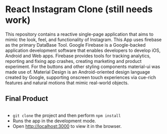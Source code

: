 # React Instagram Clone (still needs work)

This repository contains a reactive single-page application that aims to mimic the look, feel, and functionality of Instagram. This App uses firebase as the primary DataBase Tool. Google Firebase is a Google-backed application development software that enables developers to develop iOS, Android and Web apps. Firebase provides tools for tracking analytics, reporting and fixing app crashes, creating marketing and product experiment. For the buttons and other styling components material-ui was made use of. Material Design is an Android-oriented design language created by Google, supporting onscreen touch experiences via cue-rich features and natural motions that mimic real-world objects.

## Final Product

<img src=""/>

- `git clone` the project and then perform `npm install`
- Runs the app in the development mode.
- Open [http://localhost:3000](http://localhost:3000) to view it in the browser.
